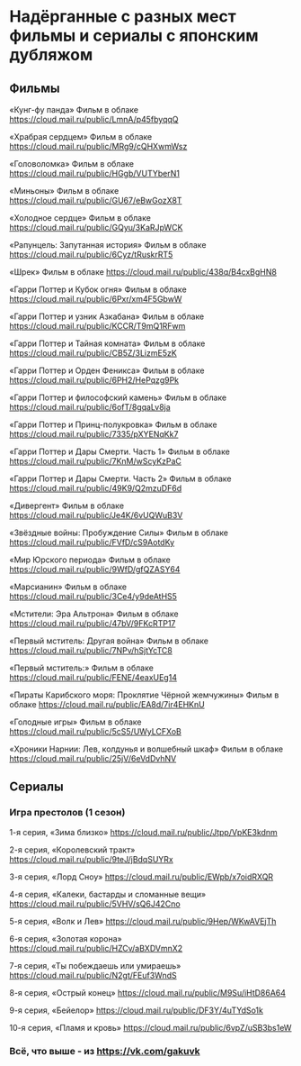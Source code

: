 # Надёрганные с разных мест фильмы и сериалы с японским дубляжом #

## Фильмы ##

«Кунг-фу панда»
Фильм в облаке https://cloud.mail.ru/public/LmnA/p45fbyqqQ

«Храбрая сердцем»
Фильм в облаке https://cloud.mail.ru/public/MRg9/cQHXwmWsz

«Головоломка»
Фильм в облаке https://cloud.mail.ru/public/HGgb/VUTYberN1

«Миньоны» 
Фильм в облаке https://cloud.mail.ru/public/GU67/eBwGozX8T

«Холодное сердце» 
Фильм в облаке https://cloud.mail.ru/public/GQyu/3KaRJpWCK

«Рапунцель: Запутанная история» 
Фильм в облаке https://cloud.mail.ru/public/6Cyz/tRuskrRT5

«Шрек» 
Фильм в облаке https://cloud.mail.ru/public/438q/B4cxBgHN8

«Гарри Поттер и Кубок огня»
Фильм в облаке https://cloud.mail.ru/public/6Pxr/xm4F5GbwW

«Гарри Поттер и узник Азкабана»
Фильм в облаке https://cloud.mail.ru/public/KCCR/T9mQ1RFwm

«Гарри Поттер и Тайная комната»
Фильм в облаке https://cloud.mail.ru/public/CB5Z/3LizmE5zK

«Гарри Поттер и Орден Феникса»
Фильм в облаке https://cloud.mail.ru/public/6PH2/HePqzg9Pk

«Гарри Поттер и философский камень»
Фильм в облаке https://cloud.mail.ru/public/6ofT/8gqaLv8ja

«Гарри Поттер и Принц-полукровка»
Фильм в облаке https://cloud.mail.ru/public/7335/pXYENqKk7

«Гарри Поттер и Дары Смерти. Часть 1»
Фильм в облаке https://cloud.mail.ru/public/7KnM/wScyKzPaC

«Гарри Поттер и Дары Смерти. Часть 2»
Фильм в облаке https://cloud.mail.ru/public/49K9/Q2mzuDF6d

«Дивергент»
Фильм в облаке https://cloud.mail.ru/public/Je4K/6vUQWuB3V

«Звёздные войны: Пробуждение Силы» 
Фильм в облаке https://cloud.mail.ru/public/FVfD/cS9AotdKy

«Мир Юрского периода» 
Фильм в облаке https://cloud.mail.ru/public/9WfD/gfQZASY64

«Марсианин» 
Фильм в облаке https://cloud.mail.ru/public/3Ce4/y9deAtHS5

«Мстители: Эра Альтрона» 
Фильм в облаке https://cloud.mail.ru/public/47bV/9FKcRTP17

«Первый мститель: Другая война» 
Фильм в облаке https://cloud.mail.ru/public/7NPv/hSjtYcTC8

«Первый мститель:» 
Фильм в облаке https://cloud.mail.ru/public/FENE/4eaxUEg14

«Пираты Карибского моря: Проклятие Чёрной жемчужины» 
Фильм в облаке https://cloud.mail.ru/public/EA8d/7ir4EHKnU

«Голодные игры» 
Фильм в облаке https://cloud.mail.ru/public/5cS5/UWyLCFXoB

«Хроники Нарнии: Лев, колдунья и волшебный шкаф» 
Фильм в облаке https://cloud.mail.ru/public/25jV/6eVdDvhNV


## Сериалы ##

### Игра престолов (1 сезон) ###

1-я серия, «Зима близко» 
https://cloud.mail.ru/public/Jtpp/VpKE3kdnm 

2-я серия, «Королевский тракт» 
https://cloud.mail.ru/public/9teJ/jBdqSUYRx 

3-я серия, «Лорд Сноу» 
https://cloud.mail.ru/public/EWpb/x7oidRXQR 

4-я серия, «Калеки, бастарды и сломанные вещи» 
https://cloud.mail.ru/public/5VHV/sQ6J42Cno 

5-я серия, «Волк и Лев» 
https://cloud.mail.ru/public/9Hep/WKwAVEjTh 

6-я серия, «Золотая корона» 
https://cloud.mail.ru/public/HZCv/aBXDVmnX2 

7-я серия, «Ты побеждаешь или умираешь» 
https://cloud.mail.ru/public/N2gt/FEuf3WndS 

8-я серия, «Острый конец» 
https://cloud.mail.ru/public/M9Su/iHtD86A64 

9-я серия, «Бейелор» 
https://cloud.mail.ru/public/DF3Y/4uTYdSo1k 

10-я серия, «Пламя и кровь» 
https://cloud.mail.ru/public/6vpZ/uSB3bs1eW


 ### Всё, что выше - из https://vk.com/gakuvk ###
